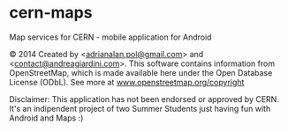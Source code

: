 cern-maps
=========

Map services for CERN - mobile application for Android

© 2014 Created by &lt;adrianalan.pol@gmail.com&gt; and &lt;contact@andreagiardini.com&gt;. This software contains information from OpenStreetMap, which is made available here under the Open Database License (ODbL). See more at www.openstreetmap.org/copyright    

Disclaimer: This application has not been endorsed or approved by CERN. It's an indipendent project of two Summer Students just having fun with Android and Maps :)
